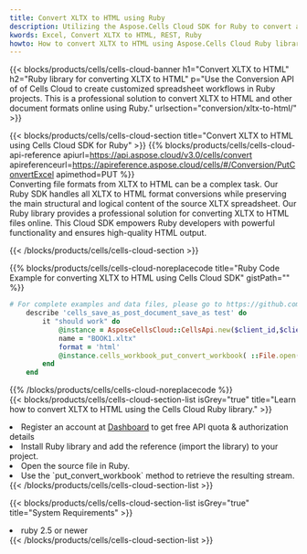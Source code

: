 ```yaml
---
title: Convert XLTX to HTML using Ruby 
description: Utilizing the Aspose.Cells Cloud SDK for Ruby to convert a XLTX format file to a HTML format file. 
kwords: Excel, Convert XLTX to HTML, REST, Ruby
howto: How to convert XLTX to HTML using Aspose.Cells Cloud Ruby library.
---
```



{{< blocks/products/cells/cells-cloud-banner h1="Convert XLTX to HTML" h2="Ruby library for converting XLTX to HTML" p="Use the Conversion API of of Cells Cloud to create customized spreadsheet workflows in Ruby projects. This is a professional solution to convert XLTX to HTML and other document formats online using Ruby." urlsection="conversion/xltx-to-html/" >}}

{{< blocks/products/cells/cells-cloud-section  title="Convert XLTX to HTML using Cells Cloud SDK for Ruby" >}}
{{% blocks/products/cells/cells-cloud-api-reference  apiurl=https://api.aspose.cloud/v3.0/cells/convert  apireferenceurl=https://apireference.aspose.cloud/cells/#/Conversion/PutConvertExcel  apimethod=PUT %}}
<br/>
Converting file formats from XLTX to HTML can be a complex task. Our Ruby SDK handles all XLTX to HTML format conversions while preserving the main structural and logical content of the source XLTX spreadsheet. Our Ruby library provides a professional solution for converting XLTX to HTML files online. This Cloud SDK empowers Ruby developers with powerful functionality and ensures high-quality HTML output.

{{< /blocks/products/cells/cells-cloud-section >}}

{{% blocks/products/cells/cells-cloud-noreplacecode title="Ruby Code Example for converting XLTX to HTML using Cells Cloud SDK" gistPath="" %}}
 
```ruby
# For complete examples and data files, please go to https://github.com/aspose-cells-cloud/aspose-cells-cloud-ruby/
    describe 'cells_save_as_post_document_save_as test' do
        it "should work" do
            @instance = AsposeCellsCloud::CellsApi.new($client_id,$client_secret,"v3.0","https://api.aspose.cloud/")
            name = "BOOK1.xltx"
            format = 'html'
            @instance.cells_workbook_put_convert_workbook( ::File.open(File.expand_path("data/"+name),"r")  {|io| io.read(io.size) },{:format=>format})     
        end
    end
```
 
{{% /blocks/products/cells/cells-cloud-noreplacecode  %}}
<br/>
{{< blocks/products/cells/cells-cloud-section-list isGrey="true"  title="Learn how to convert XLTX to HTML using the Cells Cloud Ruby library." >}}
<li>Register an account at <a href="https://dashboard.aspose.cloud/">Dashboard</a> to get free API quota & authorization details</li>
<li>Install Ruby library and add the reference (import the library) to your project.</li>
<li>Open the source file in Ruby.</li>
<li>Use the `put_convert_workbook` method to retrieve the resulting stream.</li>
{{< /blocks/products/cells/cells-cloud-section-list >}}

{{< blocks/products/cells/cells-cloud-section-list isGrey="true"  title="System Requirements" >}}
<li>ruby 2.5 or newer</li>
{{< /blocks/products/cells/cells-cloud-section-list >}}
